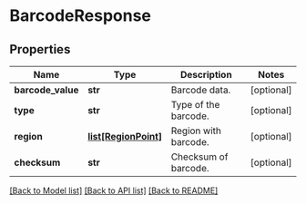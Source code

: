 # BarcodeResponse

## Properties
Name | Type | Description | Notes
------------ | ------------- | ------------- | -------------
**barcode_value** | **str** | Barcode data.              | [optional] 
**type** | **str** | Type of the barcode.              | [optional] 
**region** | [**list[RegionPoint]**](RegionPoint.md) | Region with barcode.              | [optional] 
**checksum** | **str** | Checksum of barcode.              | [optional] 

[[Back to Model list]](../README.md#documentation-for-models) [[Back to API list]](../README.md#documentation-for-api-endpoints) [[Back to README]](../README.md)


